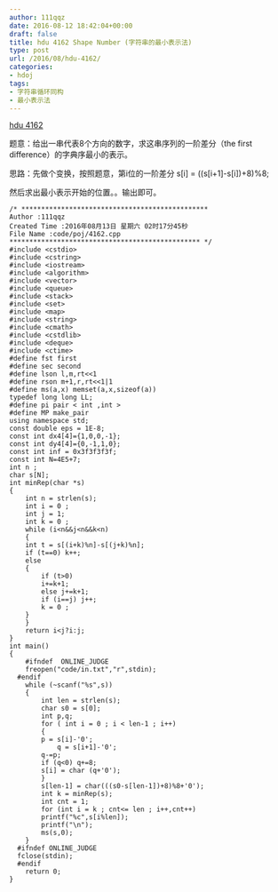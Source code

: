 ```yaml
---
author: 111qqz
date: 2016-08-12 18:42:04+00:00
draft: false
title: hdu 4162 Shape Number (字符串的最小表示法)
type: post
url: /2016/08/hdu-4162/
categories:
- hdoj
tags:
- 字符串循环同构
- 最小表示法
---
```


[hdu 4162](http://acm.hdu.edu.cn/showproblem.php?pid=4162)

题意：给出一串代表8个方向的数字，求这串序列的一阶差分（the first difference）的字典序最小的表示。

思路：先做个变换，按照题意，第i位的一阶差分 s[i] = ((s[i+1]-s[i])+8)%8;

然后求出最小表示开始的位置。。输出即可。

    
    /* ***********************************************
    Author :111qqz
    Created Time :2016年08月13日 星期六 02时17分45秒
    File Name :code/poj/4162.cpp
    ************************************************ */
    #include <cstdio>
    #include <cstring>
    #include <iostream>
    #include <algorithm>
    #include <vector>
    #include <queue>
    #include <stack>
    #include <set>
    #include <map>
    #include <string>
    #include <cmath>
    #include <cstdlib>
    #include <deque>
    #include <ctime>
    #define fst first
    #define sec second
    #define lson l,m,rt<<1
    #define rson m+1,r,rt<<1|1
    #define ms(a,x) memset(a,x,sizeof(a))
    typedef long long LL;
    #define pi pair < int ,int >
    #define MP make_pair
    using namespace std;
    const double eps = 1E-8;
    const int dx4[4]={1,0,0,-1};
    const int dy4[4]={0,-1,1,0};
    const int inf = 0x3f3f3f3f;
    const int N=4E5+7;
    int n ;
    char s[N];
    int minRep(char *s)
    {
        int n = strlen(s);
        int i = 0 ;
        int j = 1;
        int k = 0 ;
        while (i<n&&j<n&&k<n)
        {
    	int t = s[(i+k)%n]-s[(j+k)%n];
    	if (t==0) k++;
    	else
    	{
    	    if (t>0)
    		i+=k+1;
    	    else j+=k+1;
    	    if (i==j) j++;
    	    k = 0 ;
    	}
        }
        return i<j?i:j;
    }
    int main()
    {
    	#ifndef  ONLINE_JUDGE 
    	freopen("code/in.txt","r",stdin);
      #endif
    	while (~scanf("%s",s))
    	{
    	    int len = strlen(s);
    	    char s0 = s[0];
    	    int p,q;
    	    for ( int i = 0 ; i < len-1 ; i++)
    	    {
    		p = s[i]-'0';
    	        q = s[i+1]-'0';
    		q-=p;
    		if (q<0) q+=8;
    		s[i] = char (q+'0');
    	    }
    	    s[len-1] = char(((s0-s[len-1])+8)%8+'0');
    	    int k = minRep(s);
    	    int cnt = 1;
    	    for (int i = k ; cnt<= len ; i++,cnt++)
    		printf("%c",s[i%len]);
    	    printf("\n");
    	    ms(s,0);
    	}
      #ifndef ONLINE_JUDGE  
      fclose(stdin);
      #endif
        return 0;
    }
    



